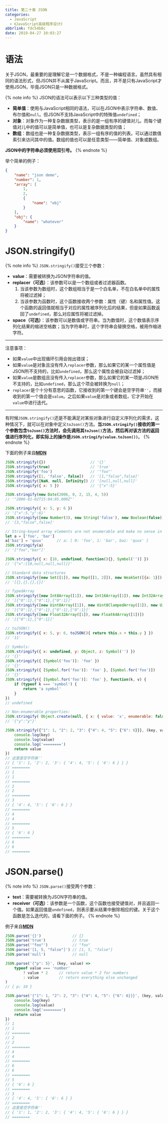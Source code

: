 ```yaml
---
title: 第二十章 JSON
categories:
  - JavaScript
  - 《JavaScript高级程序设计》
abbrlink: fdc54b8c
date: 2019-04-27 10:03:27
---
```


# 语法

关于JSON，最重要的是理解它是一个数据格式，不是一种编程语言。虽然具有相同的语法形式，但JSON并不从属于JavaScript。而且，并不是只有JavaScript才使用JSON，毕竟JSON只是一种数据格式。

{% note info %}
JSON的语法可以表示以下三种类型的值：
- **简单值**：使用与JavaScript相同的语法，可以在JSON中表示字符串、数值、布尔值和`null`。但JSON不支持JavaScript中的特殊值`undefined`；
- **对象**：对象作为一种复杂数据类型，表示的是一组有序的键值对儿。而每个键值对儿中的值可以是简单值，也可以是复杂数据类型的值；
- **数组**：数组也是一种复杂数据类型，表示一组有序的值的列表。可以通过数值索引来访问其中的值。数组的值也可以是任意类型——简单值、对象或数组。

**JSON中的字符串必须使用双引号。**
{% endnote %}

举个简单的例子：

```json
{
    "name": "json demo",
    "number": 1,
    "array": [
        1,
        2,
        {
            "name": "obj"
        }
    ],
    "obj": {
        "name": "whatever"
    }
}
```

# JSON.stringify()

{% note info %}
`JSON.stringify()`接受三个参数：
- **value**：需要被转换为JSON字符串的值。
- **replacer（可选）**：该参数可以是一个数组或者过滤器函数。
    1. 当该参数为数组时，这个数组相当于是一个白名单，不在白名单中的属性将被过滤掉；
    2. 当该参数为函数时，这个函数接收两个参数：属性（键）名和属性值。这个函数的返回值就相当于对应的属性被序列化后的结果，但是如果函数返回了`undefined`，那么对应属性将被过滤掉。
- **space（可选）**：该参数可以是数值或字符串。当为数值时，这个数值表示序列化结果的缩进空格数；当为字符串时，这个字符串会替换空格，被用作缩进字符。

---
注意事项：
- 如果`value`中出现循环引用会抛出错误；
- 如果`value`是对象且没有传入`replacer`参数，那么如果它的某一个属性值是JSON所不支持的，比如`undefined`，那么这个属性会被自动过滤掉；
- 如果`value`是数组且没有传入`replacer`参数，那么如果它的某一项是JSON所不支持的，比如`undefined`，那么这个项会被转换为`null`；
- `replacer`是个十分有意思的函数，它接收到的第一个键会是空字符串`''`，而接收到的第一个值会是`value`。之后如果`value`是对象或者数组，它才开始在`value`中进行迭代。

---
有时候`JSON.stringify()`还是不能满足对某些对象进行自定义序列化的需求，这种情况下，就可以在对象中定义`toJson()`方法。**当`JSON.stringify()`接收的第一个参数包含`toJson()`方法时，会先调用其`toJson()`方法，然后再对该方法的返回值进行序列化，即实际上的操作是`JSON.stringify(value.toJson())`**。
{% endnote %}

下面的例子来自[**MDN**](https://developer.mozilla.org/en-US/docs/Web/JavaScript/Reference/Global_Objects/JSON/stringify)

```js
JSON.stringify({})                    // '{}'
JSON.stringify(true)                  // 'true'
JSON.stringify('foo')                 // '"foo"'
JSON.stringify([1, 'false', false])   // '[1,"false",false]'
JSON.stringify([NaN, null, Infinity]) // '[null,null,null]'
JSON.stringify({ x: 5 })              // '{"x":5}'

JSON.stringify(new Date(2006, 0, 2, 15, 4, 5)) 
// '"2006-01-02T15:04:05.000Z"'

JSON.stringify({ x: 5, y: 6 })
// '{"x":5,"y":6}'
JSON.stringify([new Number(3), new String('false'), new Boolean(false)])
// '[3,"false",false]'

// String-keyed array elements are not enumerable and make no sense in JSON
let a = ['foo', 'bar']
a['baz'] = 'quux'      // a: [ 0: 'foo', 1: 'bar', baz: 'quux' ]
JSON.stringify(a) 
// '["foo","bar"]'

JSON.stringify({ x: [10, undefined, function(){}, Symbol('')] }) 
// '{"x":[10,null,null,null]}' 

// Standard data structures
JSON.stringify([new Set([1]), new Map([[1, 2]]), new WeakSet([{a: 1}]), new WeakMap([[{a: 1}, 2]])])
// '[{},{},{},{}]'

// TypedArray
JSON.stringify([new Int8Array([1]), new Int16Array([1]), new Int32Array([1])])
// '[{"0":1},{"0":1},{"0":1}]'
JSON.stringify([new Uint8Array([1]), new Uint8ClampedArray([1]), new Uint16Array([1]), new Uint32Array([1])])
// '[{"0":1},{"0":1},{"0":1},{"0":1}]'
JSON.stringify([new Float32Array([1]), new Float64Array([1])])
// '[{"0":1},{"0":1}]'
 
// toJSON()
JSON.stringify({ x: 5, y: 6, toJSON(){ return this.x + this.y } })
// '11'

// Symbols:
JSON.stringify({ x: undefined, y: Object, z: Symbol('') })
// '{}'
JSON.stringify({ [Symbol('foo')]: 'foo' })
// '{}'
JSON.stringify({ [Symbol.for('foo')]: 'foo' }, [Symbol.for('foo')])
// '{}'
JSON.stringify({ [Symbol.for('foo')]: 'foo' }, function(k, v) {
    if (typeof k === 'symbol') {
        return 'a symbol'
    }
})
// undefined

// Non-enumerable properties:
JSON.stringify( Object.create(null, { x: { value: 'x', enumerable: false }, y: { value: 'y', enumerable: true } }) )
// '{"y":"y"}'

JSON.stringify({"1": 1, "2": 2, "3": {"4": 4, "5": {"6": 6}}}, (key, value) => {
    console.log(key)
    console.log(value)
    console.log('========')
    return value
})
// 这里是空字符串''
// { '1': 1, '2': 2, '3': { '4': 4, '5': { '6': 6 } } }
// ========
// 1
// 1
// ========
// 2
// 2
// ========
// 3
// { '4': 4, '5': { '6': 6 } }
// ========
// 4
// 4
// ========
// 5
// { '6': 6 }
// ========
// 6
// 6
// ========
```

# JSON.parse()

{% note info %}
`JSON.parse()`接受两个参数：
- **text**：需要被转换为JSON字符串的值。
- **receiver（可选）**：该参数是一个函数，这个函数也接受键值对，并且返回一个值。如果返回值是`undefined`，则表示要从结果中删除相应的键。关于这个函数是怎么迭代的，请看下面的例子。
{% endnote %}

例子来自[**MDN**](https://developer.mozilla.org/en-US/docs/Web/JavaScript/Reference/Global_Objects/JSON/parse)

```js
JSON.parse('{}')              // {}
JSON.parse('true')            // true
JSON.parse('"foo"')           // "foo"
JSON.parse('[1, 5, "false"]') // [1, 5, "false"]
JSON.parse('null')            // null

JSON.parse('{"p": 5}', (key, value) =>
    typeof value === 'number'
        ? value * 2     // return value * 2 for numbers
        : value         // return everything else unchanged
)
// { p: 10 }

JSON.parse('{"1": 1, "2": 2, "3": {"4": 4, "5": {"6": 6}}}', (key, value) => {
    console.log(key)
    console.log(value)
    console.log('========')
    return value
})
// 1
// 1
// ========
// 2
// 2
// ========
// 4
// 4
// ========
// 6
// 6
// ========
// 5
// { '6': 6 }
// ========
// 3
// { '4': 4, '5': { '6': 6 } }
// ========
// 这里是空字符串''
// { '1': 1, '2': 2, '3': { '4': 4, '5': { '6': 6 } } }
// ========
```
